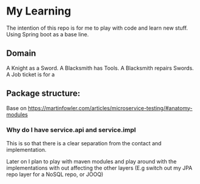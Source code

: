 # My Learning
The intention of this repo is for me to play with code and learn new stuff.
Using Spring boot as a base line.


## Domain
A Knight as a Sword. A Blacksmith has Tools. A Blacksmith repairs Swords. A Job ticket is for a    

## Package structure:
Base on https://martinfowler.com/articles/microservice-testing/#anatomy-modules 

### Why do I have service.api and service.impl
This is so that there is a clear separation from the contact and implementation.

Later on I plan to play with maven modules and play around with the implementations with out affecting the other layers
(E.g switch out my JPA repo layer for a NoSQL repo, or JOOQ)
